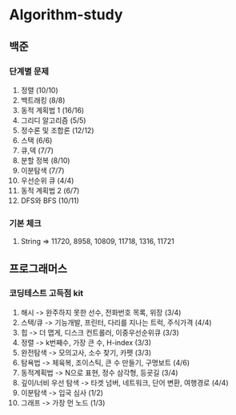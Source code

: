 # Algorithm-study

## 백준

### 단계별 문제 

1. 정렬 (10/10)
2. 백트래킹 (8/8)
3. 동적 계획법 1 (16/16)
4. 그리디 알고리즘 (5/5)
5. 정수론 및 조합론  (12/12)
6. 스택 (6/6)
7. 큐,덱  (7/7)
8. 분할 정복  (8/10)
9. 이분탐색  (7/7)
10. 우선순위 큐  (4/4)
11. 동적 계획법 2 (6/7)
12. DFS와 BFS (10/11)

### 기본 체크

1. String => 11720, 8958, 10809, 11718, 1316, 11721


## 프로그래머스

### 코딩테스트 고득점 kit

1. 해시 -> 완주하지 못한 선수, 전화번호 목록, 위장  (3/4)
2. 스택/큐 -> 기능개발, 프린터, 다리를 지나는 트럭, 주식가격  (4/4)
3. 힙 -> 더 맵게, 디스크 컨트롤러, 이중우선순위큐 (3/3)
4. 정렬 -> k번째수, 가장 큰 수, H-index  (3/3)
5. 완전탐색 -> 모의고사, 소수 찾기, 카펫  (3/3)
6. 탐욕법 -> 체육복, 조이스틱, 큰 수 만들기, 구명보트  (4/6)
7. 동적계획법 -> N으로 표현, 정수 삼각형, 등굣길 (3/4)
8. 깊이/너비 우선 탐색 -> 타겟 넘버, 네트워크, 단어 변환, 여행경로 (4/4)
9. 이분탐색 -> 입국 심사 (1/2)
10. 그래프 -> 가장 먼 노드  (1/3)